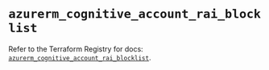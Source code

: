 # `azurerm_cognitive_account_rai_blocklist`

Refer to the Terraform Registry for docs: [`azurerm_cognitive_account_rai_blocklist`](https://registry.terraform.io/providers/hashicorp/azurerm/4.15.0/docs/resources/cognitive_account_rai_blocklist).
